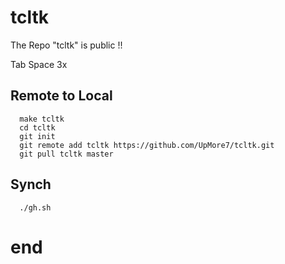 # tcltk

The Repo "tcltk" is public !!

Tab Space 3x



## Remote to Local

      make tcltk
      cd tcltk
      git init
      git remote add tcltk https://github.com/UpMore7/tcltk.git
      git pull tcltk master
      
      
      
## Synch
      
      ./gh.sh
      
      
      
# end
